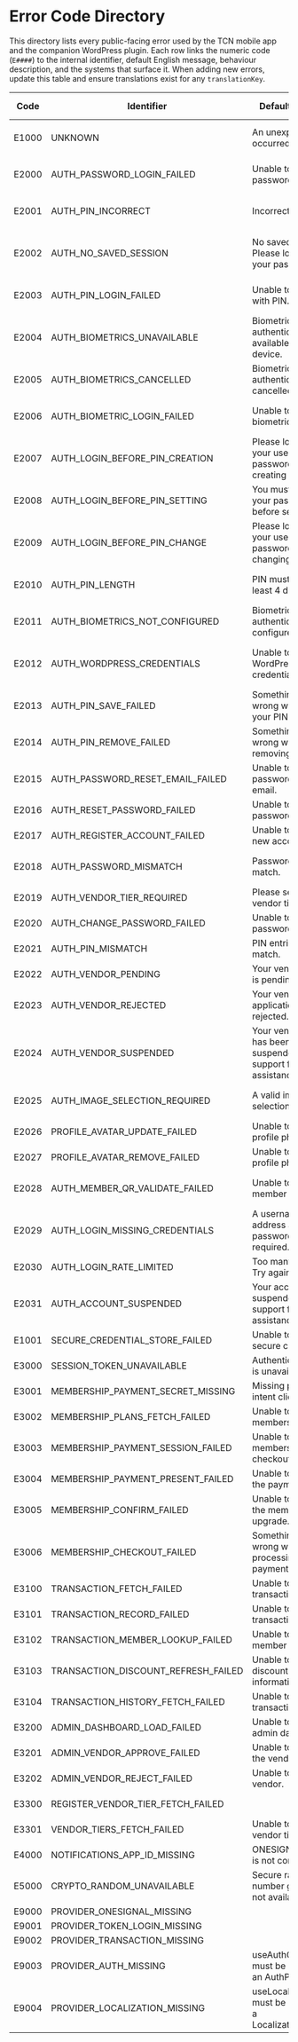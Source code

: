 # Error Code Directory

This directory lists every public-facing error used by the TCN mobile app and the companion WordPress plugin. Each row links the numeric code (`E####`) to the internal identifier, default English message, behaviour description, and the systems that surface it. When adding new errors, update this table and ensure translations exist for any `translationKey`.

| Code | Identifier | Default Message | Description | Translation Key | Plugin Usage |
| --- | --- | --- | --- | --- | --- |
| E1000 | UNKNOWN | An unexpected error occurred. | Generic fallback when no specific error code applies. | errors.generic | App |
| E2000 | AUTH_PASSWORD_LOGIN_FAILED | Unable to complete password login. | WordPress password login failed or returned an invalid payload. | errors.passwordLogin | App + Plugin |
| E2001 | AUTH_PIN_INCORRECT | Incorrect PIN. | Raised when a user enters an incorrect quick login PIN. | errors.incorrectPin | App |
| E2002 | AUTH_NO_SAVED_SESSION | No saved session. Please log in with your password first. | PIN or biometric login attempted without an unlocked session snapshot. | errors.noSavedSession | App |
| E2003 | AUTH_PIN_LOGIN_FAILED | Unable to sign in with PIN. | PIN login flow encountered an unexpected failure. | errors.pinLogin | App |
| E2004 | AUTH_BIOMETRICS_UNAVAILABLE | Biometric authentication is not available on this device. | Device does not support the requested biometric method. | errors.biometricsUnavailable | App |
| E2005 | AUTH_BIOMETRICS_CANCELLED | Biometric authentication was cancelled. | User dismissed the biometric prompt before completion. | errors.biometricsCancelled | App |
| E2006 | AUTH_BIOMETRIC_LOGIN_FAILED | Unable to complete biometric login. | Biometric authentication succeeded but session bootstrap failed. | errors.biometricLogin | App |
| E2007 | AUTH_LOGIN_BEFORE_PIN_CREATION | Please log in with your username and password before creating a PIN. | Prevents creating a quick login PIN before a password session. | errors.loginBeforePinCreation | App |
| E2008 | AUTH_LOGIN_BEFORE_PIN_SETTING | You must log in with your password before setting a PIN. | Guard when the app has no stored session snapshot. | errors.loginBeforePinSetting | App |
| E2009 | AUTH_LOGIN_BEFORE_PIN_CHANGE | Please log in with your username and password before changing your PIN. | Requires password re-auth before updating or removing a PIN. | errors.loginBeforePinChange | App |
| E2010 | AUTH_PIN_LENGTH | PIN must contain at least 4 digits. | Validation guard ensuring chosen PIN meets minimum length. | errors.pinLength | App |
| E2011 | AUTH_BIOMETRICS_NOT_CONFIGURED | Biometric authentication is not configured. |  | errors.biometricsNotConfigured | App |
| E2012 | AUTH_WORDPRESS_CREDENTIALS | Unable to log in with WordPress credentials. | WordPress rejected the supplied username/password/email combination. | errors.wordpressCredentials | App + Plugin |
| E2013 | AUTH_PIN_SAVE_FAILED | Something went wrong while saving your PIN. |  | errors.pinSaveGeneric | App |
| E2014 | AUTH_PIN_REMOVE_FAILED | Something went wrong while removing your PIN. |  | errors.pinRemoveGeneric | App |
| E2015 | AUTH_PASSWORD_RESET_EMAIL_FAILED | Unable to send password reset email. |  | errors.passwordReset | App + Plugin |
| E2016 | AUTH_RESET_PASSWORD_FAILED | Unable to reset password. |  | errors.resetPassword | App + Plugin |
| E2017 | AUTH_REGISTER_ACCOUNT_FAILED | Unable to register a new account. |  | errors.registerAccount | App + Plugin |
| E2018 | AUTH_PASSWORD_MISMATCH | Passwords do not match. | Client side validation preventing mismatched passwords. | errors.passwordMismatch | App |
| E2019 | AUTH_VENDOR_TIER_REQUIRED | Please select a vendor tier. |  | errors.vendorTierRequired | App |
| E2020 | AUTH_CHANGE_PASSWORD_FAILED | Unable to change password. |  | errors.changePassword | App + Plugin |
| E2021 | AUTH_PIN_MISMATCH | PIN entries do not match. | Client validation ensuring PIN confirmation matches. | errors.pinMismatch | App |
| E2022 | AUTH_VENDOR_PENDING | Your vendor account is pending approval. |  | errors.vendorPending | App + Plugin |
| E2023 | AUTH_VENDOR_REJECTED | Your vendor application has been rejected. | Vendor was denied by admin; login is blocked. | errors.vendorRejected | App + Plugin |
| E2024 | AUTH_VENDOR_SUSPENDED | Your vendor account has been suspended. Contact support for assistance. | Vendor suspended due to compliance or billing issues. | errors.vendorSuspended | App + Plugin |
| E2025 | AUTH_IMAGE_SELECTION_REQUIRED | A valid image selection is required. | Profile avatar upload was attempted without a valid image payload. | — | App |
| E2026 | PROFILE_AVATAR_UPDATE_FAILED | Unable to update profile photo. |  | profile.avatar.errors.updateFailed | App |
| E2027 | PROFILE_AVATAR_REMOVE_FAILED | Unable to remove profile photo. |  | profile.avatar.errors.removeFailed | App |
| E2028 | AUTH_MEMBER_QR_VALIDATE_FAILED | Unable to validate member QR code. | Member QR validation endpoint rejected the supplied token. | — | App |
| E2029 | AUTH_LOGIN_MISSING_CREDENTIALS | A username or email address and password are required. | Login attempt omitted one or more required fields. | — | App + Plugin |
| E2030 | AUTH_LOGIN_RATE_LIMITED | Too many attempts. Try again shortly. | Login endpoint throttled due to repeated failures. | — | App + Plugin |
| E2031 | AUTH_ACCOUNT_SUSPENDED | Your account is suspended. Contact support for assistance. | Authentication blocked because the account is suspended. | — | App + Plugin |
| E1001 | SECURE_CREDENTIAL_STORE_FAILED | Unable to store secure credential. | Persisting encrypted data to device storage failed. | — | App |
| E3000 | SESSION_TOKEN_UNAVAILABLE | Authentication token is unavailable. |  | — | App + Plugin |
| E3001 | MEMBERSHIP_PAYMENT_SECRET_MISSING | Missing payment intent client secret. |  | — | App |
| E3002 | MEMBERSHIP_PLANS_FETCH_FAILED | Unable to load membership plans. |  | membership.screen.loadError | App |
| E3003 | MEMBERSHIP_PAYMENT_SESSION_FAILED | Unable to start the membership checkout session. |  | membership.screen.checkoutError | App + Plugin |
| E3004 | MEMBERSHIP_PAYMENT_PRESENT_FAILED | Unable to present the payment sheet. |  | membership.screen.checkoutError | App |
| E3005 | MEMBERSHIP_CONFIRM_FAILED | Unable to confirm the membership upgrade. |  | membership.screen.checkoutError | App + Plugin |
| E3006 | MEMBERSHIP_CHECKOUT_FAILED | Something went wrong while processing your payment. |  | membership.screen.checkoutError | App + Plugin |
| E3100 | TRANSACTION_FETCH_FAILED | Unable to load transactions. |  | analytics.errors.fetch | App |
| E3101 | TRANSACTION_RECORD_FAILED | Unable to record transaction. |  | vendor.screen.transaction.errors.submit | App |
| E3102 | TRANSACTION_MEMBER_LOOKUP_FAILED | Unable to look up member details. |  | — | App |
| E3103 | TRANSACTION_DISCOUNT_REFRESH_FAILED | Unable to refresh discount information. |  | — | App |
| E3104 | TRANSACTION_HISTORY_FETCH_FAILED | Unable to load transaction history. |  | analytics.errors.fetch | App |
| E3200 | ADMIN_DASHBOARD_LOAD_FAILED | Unable to load admin data. |  | admin.dashboard.errors.load | App |
| E3201 | ADMIN_VENDOR_APPROVE_FAILED | Unable to approve the vendor. |  | admin.dashboard.errors.approve | App |
| E3202 | ADMIN_VENDOR_REJECT_FAILED | Unable to reject the vendor. |  | admin.dashboard.errors.reject | App |
| E3300 | REGISTER_VENDOR_TIER_FETCH_FAILED |  |  | auth.registerModal.vendorTierError | App + Plugin |
| E3301 | VENDOR_TIERS_FETCH_FAILED | Unable to load vendor tiers. |  | — | App + Plugin |
| E4000 | NOTIFICATIONS_APP_ID_MISSING | ONESIGNAL_APP_ID is not configured. |  | — | App |
| E5000 | CRYPTO_RANDOM_UNAVAILABLE | Secure random number generator is not available. |  | — | App |
| E9000 | PROVIDER_ONESIGNAL_MISSING |  |  | — | App |
| E9001 | PROVIDER_TOKEN_LOGIN_MISSING |  |  | — | App |
| E9002 | PROVIDER_TRANSACTION_MISSING |  |  | — | App |
| E9003 | PROVIDER_AUTH_MISSING | useAuthContext must be used within an AuthProvider. |  | — | App |
| E9004 | PROVIDER_LOCALIZATION_MISSING | useLocalization must be used within a LocalizationProvider. |  | — | App |
